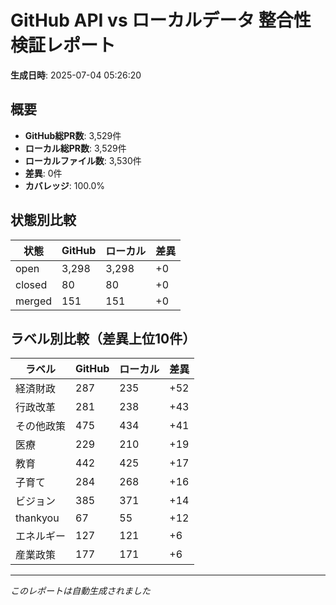 # GitHub API vs ローカルデータ 整合性検証レポート

**生成日時**: 2025-07-04 05:26:20

## 概要

- **GitHub総PR数**: 3,529件
- **ローカル総PR数**: 3,529件
- **ローカルファイル数**: 3,530件
- **差異**: 0件
- **カバレッジ**: 100.0%

## 状態別比較

| 状態 | GitHub | ローカル | 差異 |
|------|--------|----------|------|
| open | 3,298 | 3,298 | +0 |
| closed | 80 | 80 | +0 |
| merged | 151 | 151 | +0 |

## ラベル別比較（差異上位10件）

| ラベル | GitHub | ローカル | 差異 |
|--------|--------|----------|------|
| 経済財政 | 287 | 235 | +52 |
| 行政改革 | 281 | 238 | +43 |
| その他政策 | 475 | 434 | +41 |
| 医療 | 229 | 210 | +19 |
| 教育 | 442 | 425 | +17 |
| 子育て | 284 | 268 | +16 |
| ビジョン | 385 | 371 | +14 |
| thankyou | 67 | 55 | +12 |
| エネルギー | 127 | 121 | +6 |
| 産業政策 | 177 | 171 | +6 |

---
*このレポートは自動生成されました*